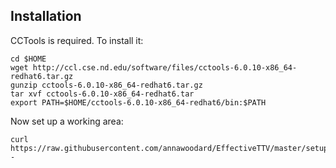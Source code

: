 ## Installation

CCTools is required. To install it:

    cd $HOME
    wget http://ccl.cse.nd.edu/software/files/cctools-6.0.10-x86_64-redhat6.tar.gz
    gunzip cctools-6.0.10-x86_64-redhat6.tar.gz
    tar xvf cctools-6.0.10-x86_64-redhat6.tar
    export PATH=$HOME/cctools-6.0.10-x86_64-redhat6/bin:$PATH

Now set up a working area:

    curl https://raw.githubusercontent.com/annawoodard/EffectiveTTV/master/setup.sh|sh -


